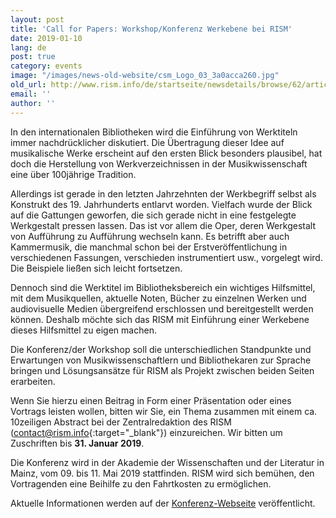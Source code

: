 ```yaml
---
layout: post
title: 'Call for Papers: Workshop/Konferenz Werkebene bei RISM'
date: 2019-01-10
lang: de
post: true
category: events
image: "/images/news-old-website/csm_Logo_03_3a0acca260.jpg"
old_url: http://www.rism.info/de/startseite/newsdetails/browse/62/article/64/call-for-papers-workshopconference-on-the-work-level-in-rism.html
email: ''
author: ''
---
```


In den internationalen Bibliotheken wird die Einführung von Werktiteln immer nachdrücklicher diskutiert. Die Übertragung dieser Idee auf musikalische Werke erscheint auf den ersten Blick besonders plausibel, hat doch die Herstellung von Werkverzeichnissen in der Musikwissenschaft eine über 100jährige Tradition.

Allerdings ist gerade in den letzten Jahrzehnten der Werkbegriff selbst als Konstrukt des 19. Jahrhunderts entlarvt worden. Vielfach wurde der Blick auf die Gattungen geworfen, die sich gerade nicht in eine festgelegte Werkgestalt pressen lassen. Das ist vor allem die Oper, deren Werkgestalt von Aufführung zu Aufführung wechseln kann. Es betrifft aber auch Kammermusik, die manchmal schon bei der Erstveröffentlichung in verschiedenen Fassungen, verschieden instrumentiert usw., vorgelegt wird. Die Beispiele ließen sich leicht fortsetzen.

Dennoch sind die Werktitel im Bibliotheksbereich ein wichtiges Hilfsmittel, mit dem Musikquellen, aktuelle Noten, Bücher zu einzelnen Werken und audiovisuelle Medien übergreifend erschlossen und bereitgestellt werden können. Deshalb möchte sich das RISM mit Einführung einer Werkebene dieses Hilfsmittel zu eigen machen.

Die Konferenz/der Workshop soll die unterschiedlichen Standpunkte und Erwartungen von Musikwissenschaftlern und Bibliothekaren zur Sprache bringen und Lösungsansätze für RISM als Projekt zwischen beiden Seiten erarbeiten.

Wenn Sie hierzu einen Beitrag in Form einer Präsentation oder eines Vortrags leisten wollen, bitten wir Sie, ein Thema zusammen mit einem ca. 10zeiligen Abstract bei der Zentralredaktion des RISM ([contact@rism.info](http://contact@rism.info){:target="_blank"}) einzureichen. Wir bitten um Zuschriften bis **31. Januar 2019**.

Die Konferenz wird in der Akademie der Wissenschaften und der Literatur in Mainz, vom 09. bis 11. Mai 2019 stattfinden. RISM wird sich bemühen, den Vortragenden eine Beihilfe zu den Fahrtkosten zu ermöglichen.

Aktuelle Informationen werden auf der [Konferenz-Webseite](/publications/conferences/work-level-2019.html) veröffentlicht.

